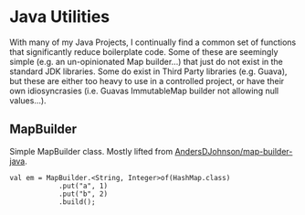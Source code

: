 # Java Utilities

With many of my Java Projects, I continually find a common set of functions that significantly reduce boilerplate code. Some of these are seemingly simple (e.g. an un-opinionated Map builder...) that just do not exist in the standard JDK libraries. Some do exist in Third Party libraries (e.g. Guava), but these are either too heavy to use in a controlled project, or have their own idiosyncrasies (i.e. Guavas ImmutableMap builder not allowing null values...).

## MapBuilder
Simple MapBuilder class. Mostly lifted from [AndersDJohnson/map-builder-java](https://github.com/AndersDJohnson/map-builder-java).

```
val em = MapBuilder.<String, Integer>of(HashMap.class)
            .put("a", 1)
            .put("b", 2)
            .build();
```